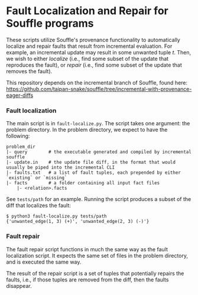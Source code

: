 # Fault Localization and Repair for Souffle programs

These scripts utilize Souffle's provenance functionality to automatically
localize and repair faults that result from incremental evaluation. For example,
an incremental update may result in some unwanted tuple _t_. Then, we wish to
either _localize_ (i.e., find some subset of the update that reproduces the
fault), or _repair_ (i.e., find some subset of the update that removes the
fault).

This repository depends on the incremental branch of Souffle, found here: <https://github.com/taipan-snake/souffle/tree/incremental-with-provenance-eager-diffs>

### Fault localization

The main script is in `fault-localize.py`. The script takes one argument: the
problem directory. In the problem directory, we expect to have the following:

```
problem_dir
|- query        # the executable generated and compiled by incremental souffle
|- update.in    # the update file diff, in the format that would usually be piped into the incremental CLI
|- faults.txt   # a list of fault tuples, each prepended by either `existing` or `missing`
|- facts        # a folder containing all input fact files
    |- <relation>.facts
```

See `tests/path` for an example. Running the script produces a subset of the
diff that localizes the fault:

```
$ python3 fault-localize.py tests/path
{'unwanted_edge(1, 3) (+)', 'unwanted_edge(2, 3) (-)'}
```

### Fault repair

The fault repair script functions in much the same way as the fault localization
script. It expects the same set of files in the problem directory, and is
executed the same way.

The result of the repair script is a set of tuples that potentially repairs the
faults, i.e., if those tuples are removed from the diff, then the faults
disappear.
